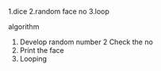 1.dice
2.random face no
3.loop 

algorithm
1. Develop random number
2  Check the no
3. Print the face
4. Looping 